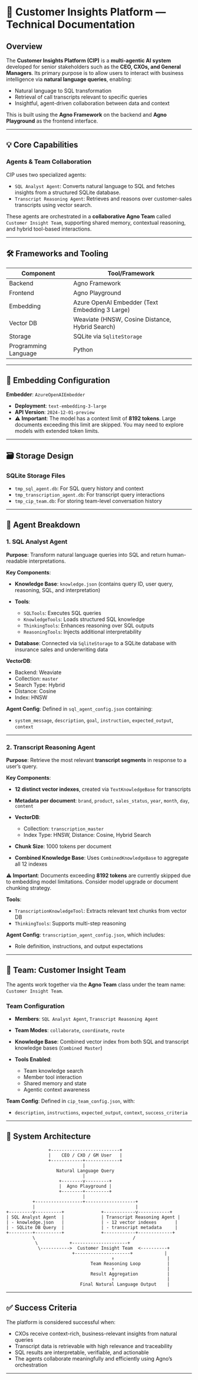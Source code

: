 
# 🧠 Customer Insights Platform — Technical Documentation

## Overview

The **Customer Insights Platform (CIP)** is a **multi-agentic AI system** developed for senior stakeholders such as the **CEO, CXOs, and General Managers**. Its primary purpose is to allow users to interact with business intelligence via **natural language queries**, enabling:

* Natural language to SQL transformation
* Retrieval of call transcripts relevant to specific queries
* Insightful, agent-driven collaboration between data and context

This is built using the **Agno Framework** on the backend and **Agno Playground** as the frontend interface.

---

## 💡 Core Capabilities

### Agents & Team Collaboration

CIP uses two specialized agents:

* `SQL Analyst Agent`: Converts natural language to SQL and fetches insights from a structured SQLite database.
* `Transcript Reasoning Agent`: Retrieves and reasons over customer-sales transcripts using vector search.

These agents are orchestrated in a **collaborative Agno Team** called `Customer Insight Team`, supporting shared memory, contextual reasoning, and hybrid tool-based interactions.

---

## 🛠️ Frameworks and Tooling

| Component            | Tool/Framework                                  |
| -------------------- | ----------------------------------------------- |
| Backend              | Agno Framework                                  |
| Frontend             | Agno Playground                                 |
| Embedding            | Azure OpenAI Embedder (Text Embedding 3 Large)  |
| Vector DB            | Weaviate (HNSW, Cosine Distance, Hybrid Search) |
| Storage              | SQLite via `SqliteStorage`                      |
| Programming Language | Python                                          |

---

## 🔐 Embedding Configuration

**Embedder**: `AzureOpenAIEmbedder`

* **Deployment**: `text-embedding-3-large`
* **API Version**: `2024-12-01-preview`
* ⚠️ **Important**: The model has a context limit of **8192 tokens**. Large documents exceeding this limit are skipped. You may need to explore models with extended token limits.

---

## 🗃️ Storage Design

### SQLite Storage Files

* `tmp_sql_agent.db`: For SQL query history and context
* `tmp_transcription_agent.db`: For transcript query interactions
* `tmp_cip_team.db`: For storing team-level conversation history

---

## 🔧 Agent Breakdown

### 1. SQL Analyst Agent

**Purpose**: Transform natural language queries into SQL and return human-readable interpretations.

**Key Components**:

* **Knowledge Base**: `knowledge.json` (contains query ID, user query, reasoning, SQL, and interpretation)
* **Tools**:

  * `SQLTools`: Executes SQL queries
  * `KnowledgeTools`: Loads structured SQL knowledge
  * `ThinkingTools`: Enhances reasoning over SQL outputs
  * `ReasoningTools`: Injects additional interpretability
* **Database**: Connected via `SqliteStorage` to a SQLite database with insurance sales and underwriting data

**VectorDB**:

* Backend: Weaviate
* Collection: `master`
* Search Type: Hybrid
* Distance: Cosine
* Index: HNSW

**Agent Config**:
Defined in `sql_agent_config.json` containing:

* `system_message`, `description`, `goal`, `instruction`, `expected_output`, `context`

---

### 2. Transcript Reasoning Agent

**Purpose**: Retrieve the most relevant **transcript segments** in response to a user’s query.

**Key Components**:

* **12 distinct vector indexes**, created via `TextKnowledgeBase` for transcripts
* **Metadata per document**: `brand`, `product`, `sales_status`, `year`, `month`, `day`, `content`
* **VectorDB**:

  * Collection: `transcription_master`
  * Index Type: HNSW, Distance: Cosine, Hybrid Search
* **Chunk Size**: 1000 tokens per document
* **Combined Knowledge Base**: Uses `CombinedKnowledgeBase` to aggregate all 12 indexes

⚠️ **Important**: Documents exceeding **8192 tokens** are currently skipped due to embedding model limitations. Consider model upgrade or document chunking strategy.

**Tools**:

* `TranscriptionKnowledgeTool`: Extracts relevant text chunks from vector DB
* `ThinkingTools`: Supports multi-step reasoning

**Agent Config**: `transcription_agent_config.json`, which includes:

* Role definition, instructions, and output expectations

---

## 👥 Team: Customer Insight Team

The agents work together via the **Agno Team** class under the team name: `Customer Insight Team`.

### Team Configuration

* **Members**: `SQL Analyst Agent`, `Transcript Reasoning Agent`
* **Team Modes**: `collaborate`, `coordinate`, `route`
* **Knowledge Base**: Combined vector index from both SQL and transcript knowledge bases (`Combined Master`)
* **Tools Enabled**:

  * Team knowledge search
  * Member tool interaction
  * Shared memory and state
  * Agentic context awareness

**Team Config**: Defined in `cip_team_config.json`, with:

* `description`, `instructions`, `expected_output`, `context`, `success_criteria`

---

## 🧩 System Architecture

```plaintext
                +--------------------------+
                |    CEO / CXO / GM User   |
                +------------+-------------+
                             |
                   Natural Language Query
                             |
                    +--------v---------+
                    |  Agno Playground |
                    +--------+---------+
                             |
          +------------------+-------------------+
          |                                      |
+---------v----------+              +------------v------------+
| SQL Analyst Agent  |              | Transcript Reasoning Agent |
| - knowledge.json   |              | - 12 vector indexes       |
| - SQLite DB Query  |              | - transcript metadata     |
+---------+----------+              +------------+-------------+
          \                                     /
           \            +---------------------+
            \----------->  Customer Insight Team  <----------+
                         +---------------------+            |
                                        ↑                    |
                                Team Reasoning Loop          |
                                        ↑                    |
                                Result Aggregation           |
                                        ↑                    |
                            Final Natural Language Output    |
```

---

## ✅ Success Criteria

The platform is considered successful when:

* CXOs receive context-rich, business-relevant insights from natural queries
* Transcript data is retrievable with high relevance and traceability
* SQL results are interpretable, verifiable, and actionable
* The agents collaborate meaningfully and efficiently using Agno’s orchestration

---